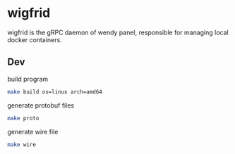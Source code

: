 # wigfrid

wigfrid is the gRPC daemon of wendy panel, responsible for managing local docker containers.

## Dev

build program
```bash
make build os=linux arch=amd64
```

generate protobuf files
```bash
make proto
```

generate wire file
```bash
make wire
```